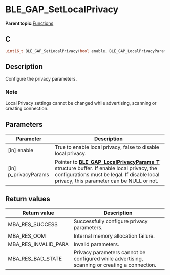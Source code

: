 # BLE\_GAP\_SetLocalPrivacy

**Parent topic:**[Functions](GUID-0DD261BF-40D6-42CD-8806-9B93D259D1CC.md)

## C

```c
uint16_t BLE_GAP_SetLocalPrivacy(bool enable, BLE_GAP_LocalPrivacyParams_T *p_privacyParams);
```

## Description

Configure the privacy parameters.

### Note

Local Privacy settings cannot be changed while advertising, scanning or creating connection.

## Parameters

|Parameter|Description|
|---------|-----------|
|\[in\] enable|True to enable local privacy, false to disable local privacy.|
|\[in\] p\_privacyParams|Pointer to **[BLE\_GAP\_LocalPrivacyParams\_T](GUID-4912BEF1-34A3-4906-BAC4-4209909DDC57.md)** structure buffer. If enable local privacy, the configurations must be legal. If disable local privacy, this parameter can be NULL or not.|

## Return values

|Return value|Description|
|------------|-----------|
|MBA\_RES\_SUCCESS|Successfully configure privacy parameters.|
|MBA\_RES\_OOM|Internal memory allocation failure.|
|MBA\_RES\_INVALID\_PARA|Invalid parameters.|
|MBA\_RES\_BAD\_STATE|Privacy parameters cannot be configured while advertising, scanning or creating a connection.|

